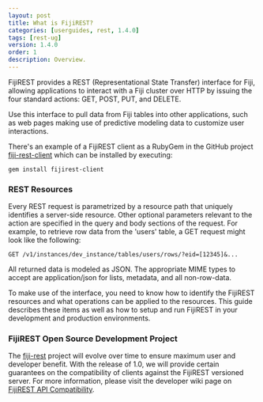 ```yaml
---
layout: post
title: What is FijiREST?
categories: [userguides, rest, 1.4.0]
tags: [rest-ug]
version: 1.4.0
order: 1
description: Overview.
---
```


FijiREST provides a REST (Representational State Transfer) interface for Fiji, allowing
applications to interact with a Fiji cluster over HTTP by issuing the four standard actions:
GET, POST, PUT, and DELETE.

Use this interface to pull data from Fiji tables into other applications, such as web pages
making use of predictive modeling data to customize user interactions.

There's an example of a FijiREST client as a RubyGem in the GitHub project
[fiji-rest-client](https://github.com/fijiproject/fiji-rest-client) which can be installed
by executing:

    gem install fijirest-client

### REST Resources
Every REST request is parametrized by a resource path that uniquely identifies a server-side
resource. Other optional parameters relevant to the action are specified in the query and
body sections of the request. For example, to retrieve row data from the 'users' table, a
GET request might look like the following:

    GET /v1/instances/dev_instance/tables/users/rows/?eid=[12345]&...

All returned data is modeled as JSON. The appropriate MIME types to accept are
application/json for lists, metadata, and all non-row-data.

To make use of the interface, you need to know how to identify the FijiREST resources
and what operations can be applied to the resources. This guide describes these
items as well as how to setup and run FijiREST in your development and production environments.

### FijiREST Open Source Development Project

The [fiji-rest](https://github.com/fijiproject/fiji-rest) project will evolve over time to
ensure maximum user and developer benefit. With the release of 1.0, we will provide certain guarantees
on the compatibility of clients against
the FijiREST versioned server. For more information, please visit the developer wiki page on
[FijiREST API Compatibility](https://github.com/fijiproject/wiki/wiki/FijiREST-API-Compatibility).
